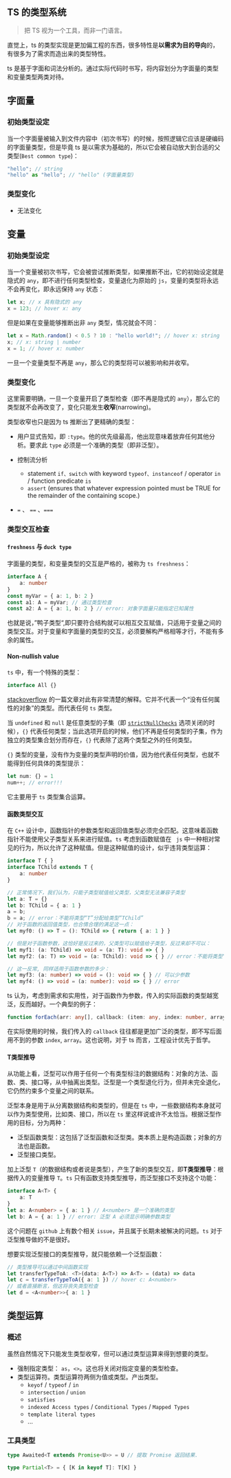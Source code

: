 ## TS 的类型系统

> 把 TS 视为一个工具，而非一门语言。

直觉上，ts 的类型实现是更加偏工程的东西，很多特性是**以需求为目的导向**的，有很多为了需求而造出来的类型特性。

ts 是基于字面和词法分析的。通过实际代码时书写，将内容划分为字面量的类型和变量类型两类对待。

## 字面量

### 初始类型设定

当一个字面量被输入到文件内容中（初次书写）的时候，按照逻辑它应该是硬编码的字面量类型，但是毕竟 ts 是以需求为基础的，所以它会被自动放大到合适的父类型(`Best common type`)：

```ts
"hello"; // string
"hello" as "hello"; // "hello" (字面量类型)
```

### 类型变化

- 无法变化

## 变量

### 初始类型设定

当一个变量被初次书写，它会被尝试推断类型，如果推断不出，它的初始设定就是隐式的 `any`，即不进行任何类型检查，变量退化为原始的 `js`，变量的类型将永远不会再变化，即永远保持 `any` 状态：

```ts
let x; // x 具有隐式的 any
x = 123; // hover x: any
```

但是如果在变量能够推断出非 `any` 类型，情况就会不同：

```ts
let x = Math.random() < 0.5 ? 10 : "hello world!"; // hover x: string | number
x; // x: string | number
x = 1; // hover x: number
```

一旦一个变量类型不再是 `any`，那么它的类型将可以被影响和并收窄。

### 类型变化

这里需要明确，一旦一个变量开启了类型检查（即不再是隐式的 `any`），那么它的类型就不会再改变了，变化只能发生**收窄**(narrowing)。

类型收窄也只是因为 ts 推断出了更精确的类型：

- 用户显式告知，即 `:type`。他的优先级最高，他出现意味着放弃任何其他分析。要求此 `type` 必须是一个准确的类型（即非泛型）。

- 控制流分析
  - statement `if、switch` with keyword `typeof、instanceof` / operator `in` / function predicate `is`
  - `assert` (ensures that whatever expression pointed must be TRUE for the remainder of the containing scope.)
-  `=` 、 `==` 、`===`

### 类型交互检查

#### `freshness` 与 `duck type`

字面量的类型，和变量类型的交互是严格的，被称为 `ts freshness`：

```ts
interface A {
    a: number
}
const myVar = { a: 1, b: 2 }
const a1: A = myVar; // 通过类型检查
const a2: A = { a: 1, b: 2 } // error: 对象字面量只能指定已知属性
```

也就是说，”鸭子类型“,即只要符合结构就可以相互交互赋值，只适用于变量之间的类型交互。对于变量和字面量的类型的交互，必须要解构严格相等才行，不能有多余的属性。

#### Non-nullish value

`ts` 中，有一个特殊的类型：

```typescript
interface All {}
```

[stackoverflow](https://stackoverflow.com/questions/49464634/difference-between-object-and-object-in-typescript) 的一篇文章对此有非常清楚的解释。它并不代表一个“没有任何属性的对象”的类型。而代表任何 `ts` 类型。

当 `undefined` 和 `null` 是任意类型的子集（即 [`strictNullChecks`](https://www.typescriptlang.org/tsconfig/#strictNullChecks) 选项关闭的时候），`{}` 代表任何类型；当此选项开启的时候，他们不再是任何类型的子集，作为独立的类型集合划分而存在，`{}` 代表除了这两个类型之外的任何类型。

`{}` 类型的变量，没有作为变量的类型声明的价值，因为他代表任何类型，也就不能得到任何具体的类型提示：

```typescript
let num: {} = 1
num++; // error!!!
```

它主要用于 `ts` 类型集合运算。

#### 函数类型交互

在 `C++` 设计中，函数指针的参数类型和返回值类型必须完全匹配。这意味着函数指针不能使用父子类型关系来进行赋值。`ts` 考虑到函数赋值在 ` js` 中一种相对常见的行为，所以允许了这种赋值。但是这种赋值的设计，似乎违背类型运算：

```ts
interface T { }
interface TChild extends T {
    a: number
}

// 正常情况下，我们认为，只能子类型赋值给父类型，父类型无法兼容子类型
let a: T = {}
let b: TChild = { a: 1 }
a = b;
b = a; // error：不能将类型“T”分配给类型“TChild”
// 对于函数的返回值类型，也合情合理的满足这一点：
let myf0: () => T = (): TChild => { return { a: 1 } }

// 但是对于函数参数，这恰好是反过来的，父类型可以赋值给子类型，反过来却不可以：
let myf1: (a: TChild) => void = (a: T): void => { }
let myf2: (a: T) => void = (a: TChild): void => { } // error：不能将类型“T”分配给类型“TChild”

// 这一反常, 同样适用于函数参数的多少：
let myf3: (a: number) => void = (): void => { } // 可以少参数
let myf4: () => void = (a: number): void => { } // error
```

ts 认为，考虑到需求和实用性，对于函数作为参数，传入的实际函数的类型越宽泛，反而越好。一个典型的例子：

```ts
function forEach(arr: any[], callback: (item: any, index: number, array: any[]) => void);
```

在实际使用的时候，我们传入的 `callback` 往往都是更加广泛的类型，即不写后面用不到的参数 `index`, `array`。这也说明，对于 ts 而言，工程设计优先于哲学。

#### T类型推导

从功能上看，泛型可以作用于任何一个有类型标注的数据结构：对象的方法、函数、类、接口等，从中抽离出类型。泛型是一个类型退化行为，但并未完全退化，它仍然约束多个变量之间的联系。

泛型本身是用于从分离数据结构和类型的，但是在 `ts` 中，一些数据结构本身就可以作为类型使用，比如类、接口，所以在 `ts` 里这样说或许不太恰当。根据泛型作用的目标，分为两种：


- 泛型函数类型：这包括了泛型函数和泛型类。类本质上是构造函数；对象的方法也是函数。
- 泛型接口类型。

加上泛型 `T`（的数据结构或者说是类型），产生了新的类型交互，即**T类型推导**：根据传入的变量推导 `T`。`ts` 只有函数支持类型推导，而泛型接口不支持这个功能：

```ts
interface A<T> {
    a: T
}
let a: A<number> = { a: 1 } // A<number> 是一个准确的类型
let b: A = { a: 1 } // error: 泛型 A 必须显示明确参数类型
```

这个问题在 `github` 上有数个相关 `issue`，并且属于长期未被解决的问题。`ts` 对于泛型推导做的不是很好。

想要实现泛型接口的类型推导，就只能依赖一个泛型函数：

```ts
// 类型推导可以通过中间函数实现
let transferTypeToA: <T>(data: A<T>) => A<T> = (data) => data
let c = transferTypeToA({ a: 1 }) // hover c: A<number>
// 或者直接断言，但这将丧失类型检查
let d = <A<number>>{ a: 1 }
```

## 类型运算

### 概述

虽然自然情况下只能发生类型收窄，但可以通过类型运算来得到想要的类型。

- 强制指定类型： `as`，`<>`。这也将关闭对指定变量的类型检查。
- 类型运算符。类型运算符两侧为值或类型。产出类型。
  - `keyof` / `typeof` / `in`
  - `intersection` / `union`
  -  `satisfies`
  - `indexed Access types` / `Conditional Types` / `Mapped Types`
  - `template literal types`
  - ...

### 工具类型

```typescript
type Awaited<T extends Promise<U>> = U // 提取 Promise 返回结果.

type Partial<T> = { [K in keyof T]: T[K] }
```
